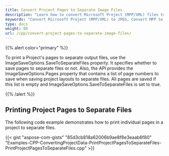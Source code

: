 ```yaml
---
title: Convert Project Pages to Separate Image Files
description: "Learn how to convert Microsoft Project (MPP/XML) files to several JPEG files using Aspose.Tasks for C++."
keywords: "Convert Microsoft Project (MPP/XML) to JPEG, Convert MPP to JPEG, Export MPP Project to JPEG, save project data to several JPEG, Save MPP as JPEG, Aspose.Tasks for C++"
type: docs
weight: 80
url: /cpp/convert-project-pages-to-separate-image-files/
---
```


{{% alert color="primary" %}} 

To print a Project's pages to separate output files, use the ImageSaveOptions.SaveToSeparateFiles property. It specifies whether to save pages to separate files or not. Also, the API provides the ImageSaveOptions.Pages property that contains a list of page numbers to save when saving project layouts to separate files. All pages are saved if this list is empty and ImageSaveOptions.SaveToSeparateFiles is set to true.

{{% /alert %}}

## **Printing Project Pages to Separate Files**
The following code example demonstrates how to print individual pages in a project to separate files.

{{< gist "aspose-com-gists" "85d3cb818a62006b9ae8f8e3eaab6f80" "Examples-CPP-ConvertingProjectData-PrintProjectPagesToSeparateFiles-PrintProjectPagesToSeparateFiles.cpp" >}}
